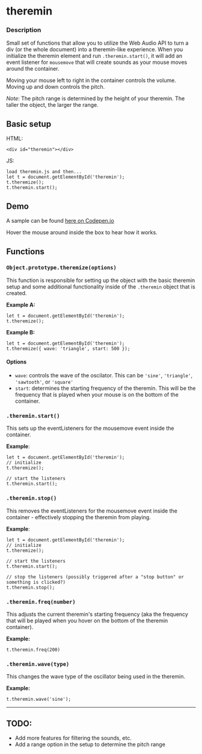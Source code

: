 # theremin
### Description
Small set of functions that allow you to utilize the Web Audio API to turn a div (or the whole document) into a theremin-like experience.
When you initialize the theremin element and run `.theremin.start()`, it will add an event listener for `mousemove` that will create sounds as your mouse moves around the container.

Moving your mouse left to right in the container controls the volume. Moving up and down controls the pitch.

*Note*: The pitch range is determined by the height of your theremin. The taller the object, the larger the range.


## Basic setup
HTML:
```
<div id="theremin"></div>
```
JS:
```
load theremin.js and then...
let t = document.getElementById('theremin');
t.theremize();
t.theremin.start();
```

## Demo
A sample can be found [here on Codepen.io](https://codepen.io/nilbog/full/ZXLgMB/)

Hover the mouse around inside the box to hear how it works.

## Functions
### `Object.prototype.theremize(options)`
This function is responsible for setting up the object with the basic theremin setup and some additional functionality inside of the `.theremin` object that is created.

**Example A:**
```
let t = document.getElementById('theremin');
t.theremize();
```

**Example B:**
```
let t = document.getElementById('theremin');
t.theremize({ wave: 'triangle', start: 500 });
```

#### Options
- `wave`: controls the wave of the oscilator. This can be `'sine'`, `'triangle'`, `'sawtooth'`, or `'square'`
- `start`: determines the starting frequency of the theremin. This will be the frequency that is played when your mouse is on the bottom of the container.

### `.theremin.start()`
This sets up the eventListeners for the mousemove event inside the container.

**Example**:
```
let t = document.getElementById('theremin');
// initialize
t.theremize();

// start the listeners
t.theremin.start();
```

### `.theremin.stop()`
This removes the eventListeners for the mousemove event inside the container - effectively stopping the theremin from playing.

**Example**:
```
let t = document.getElementById('theremin');
// initialize
t.theremize();

// start the listeners
t.theremin.start();

// stop the listeners (possibly triggered after a "stop button" or something is clicked?)
t.theremin.stop();
```

### `.theremin.freq(number)`
This adjusts the current theremin's starting frequency (aka the frequency that will be played when you hover on the bottom of the theremin container).

**Example:**
```
t.theremin.freq(200)
```

### `.theremin.wave(type)`
This changes the wave type of the oscillator being used in the theremin.

**Example:**
```
t.theremin.wave('sine');
```

---
## TODO:
- Add more features for filtering the sounds, etc.
- Add a range option in the setup to determine the pitch range
